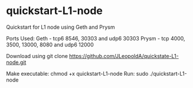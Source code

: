 # quickstart-L1-node
Quickstart for L1 node using Geth and Prysm

Ports Used:
Geth - tcp6 8546, 30303 and udp6 30303
Prysm - tcp 4000, 3500, 13000, 8080 and udp6 12000 

Download using
git clone https://github.com/JLeopoldA/quickstate-L1-node.git

Make executable: chmod +x quickstart-L1-node
Run: sudo ./quickstart-L1-node

